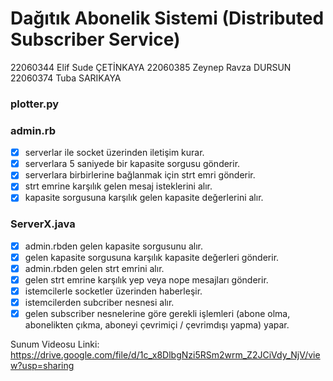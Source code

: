 # Dağıtık Abonelik Sistemi (Distributed Subscriber Service)

22060344 Elif Sude ÇETİNKAYA
22060385 Zeynep Ravza DURSUN
22060374 Tuba SARIKAYA

### plotter.py

### admin.rb

- [x] serverlar ile socket üzerinden iletişim kurar.
- [x] serverlara 5 saniyede bir kapasite sorgusu gönderir.
- [x] serverlara birbirlerine bağlanmak için strt emri gönderir.
- [x] strt emrine karşılık gelen mesaj isteklerini alır.
- [x] kapasite sorgusuna karşılık gelen kapasite değerlerini alır.

### ServerX.java

- [x] admin.rbden gelen kapasite sorgusunu alır.
- [x] gelen kapasite sorgusuna karşılık kapasite değerleri gönderir.
- [x] admin.rbden gelen strt emrini alır.
- [x] gelen strt emrine karşılık yep veya nope mesajları gönderir.
- [x] istemcilerle socketler üzerinden haberleşir.
- [x] istemcilerden subcriber nesnesi alır.
- [x] gelen subscriber nesnelerine göre gerekli işlemleri (abone olma, abonelikten çıkma, aboneyi çevrimiçi / çevrimdışı yapma) yapar.

Sunum Videosu Linki:
https://drive.google.com/file/d/1c_x8DlbgNzi5RSm2wrm_Z2JCiVdy_NjV/view?usp=sharing
